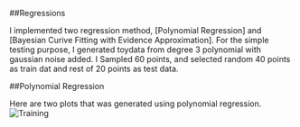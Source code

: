 ##Regressions

I implemented two regression method, [Polynomial Regression] and [Bayesian Curive Fitting with Evidence Approximation].
For the simple testing purpose, I generated toydata from degree 3 polynomial with gaussian noise added. I Sampled 60
points, and selected random 40 points as train dat and rest of 20 points as test data. 

##Polynomial Regression

Here are two plots that was generated using polynomial regression.
![Training](https://raw.github.com/jiwoongim/mlTool/master/regressions/images/polyRegTrain.png)

